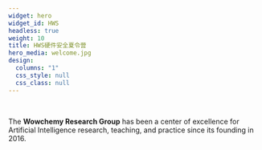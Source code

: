 ```yaml
---
widget: hero
widget_id: HWS
headless: true
weight: 10
title: HWS硬件安全夏令营
hero_media: welcome.jpg
design:
  columns: "1"
  css_style: null
  css_class: null
---
```

<br>

The **Wowchemy Research Group** has been a center of excellence for Artificial Intelligence research, teaching, and practice since its founding in 2016.